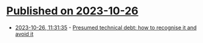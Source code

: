 # [Published on 2023-10-26](index.md)

* [2023-10-26, 11:31:35](https://lobste.rs/s/4gjglx/presumed_technical_debt_how_recognise_it) - [Presumed technical debt: how to recognise it and avoid it](https://alediaferia.com/2023/10/26/presumed-technical-debt-how-to-recognise-it-and-avoid-it/)
